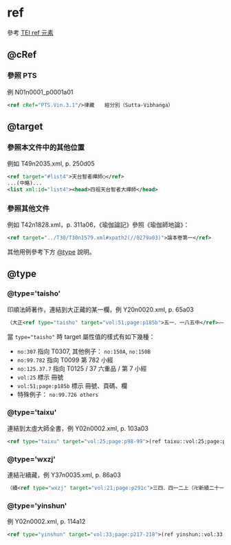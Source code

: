 # ref

參考 [TEI ref 元素](http://www.tei-c.org/release/doc/tei-p5-doc/zh-TW/html/ref-ref.html)

## @cRef

### 參照 PTS

例 N01n0001_p0001a01

```xml
<ref cRef="PTS.Vin.3.1"/>律藏　　經分別（Sutta-Vibhaṅga）
```

## @target

### 參照本文件中的其他位置

例如 T49n2035.xml, p. 250d05

```xml
<ref target="#list4">天台智者禪師○</ref>
...(中略)...
<list xml:id="list4"><head>四祖天台智者大禪師</head>
```

### 參照其他文件

例如 T42n1828.xml，p. 311a06，《瑜伽論記》參照《瑜伽師地論》：

```xml
<ref target="../T30/T30n1579.xml#xpath2(//0279a03)">論本卷第一</ref>
```

其他用例參考下方 [@type](#type) 說明。

## @type

### @type='taisho'

印順法師著作，連結到大正藏的某一欄，例 Y20n0020.xml, p. 65a03

```xml
（大正<ref type="taisho" target="vol:51;page:p185b">五一．一八五中</ref>——下）
```

當 `type="taisho"` 時 target 屬性值的樣式有如下幾種：

* `no:307` 指向 T0307, 其他例子： `no:150A`, `no:150B`
* `no:99.782` 指向 T0099 第 782 小經
* `no:125.37.7` 指向 T0125 / 37 六重品 / 第 7 小經
* `vol:25` 標示 冊號
* `vol:51;page:p185b` 標示 冊號、頁碼、欄
* 特殊例子： `no:99.726 others`

### @type='taixu'

連結到太虛大師全書，例 Y02n0002.xml, p. 103a03

```xml
<ref type="taixu" target="vol:25;page:p98-99">(ref taixu::vol:25;page:p98-99)</ref>
```

### @type='wxzj'

連結卍續藏，例 Y37n0035.xml, p. 86a03

```xml
（續<ref type="wxzj" target="vol:21;page:p291c">三四．四一二上（卍新續二十一．二九一下）</ref>）
```

### @type='yinshun'

例 Y02n0002.xml, p. 114a12

```xml
<ref type="yinshun" target="vol:33;page:p217-218">(ref yinshun::vol:33;page:p217-218)</ref>
```
